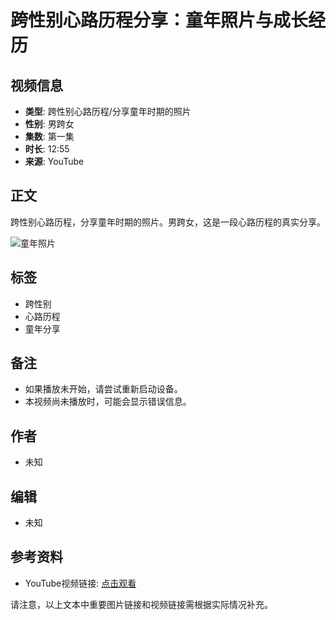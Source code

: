 # 跨性别心路历程分享：童年照片与成长经历

## 视频信息

- **类型**: 跨性别心路历程/分享童年时期的照片
- **性别**: 男跨女
- **集数**: 第一集
- **时长**: 12:55
- **来源**: YouTube

## 正文    
   
跨性别心路历程，分享童年时期的照片。男跨女，这是一段心路历程的真实分享。

![童年照片](图片链接)

## 标签
- 跨性别
- 心路历程
- 童年分享

## 备注
- 如果播放未开始，请尝试重新启动设备。
- 本视频尚未播放时，可能会显示错误信息。

## 作者
- 未知

## 编辑
- 未知

## 参考资料
- YouTube视频链接: [点击观看](视频链接)

请注意，以上文本中重要图片链接和视频链接需根据实际情况补充。